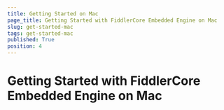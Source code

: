 ```yaml
---
title: Getting Started on Mac
page_title: Getting Started with FiddlerCore Embedded Engine on Mac
slug: get-started-mac
tags: get-started-mac
published: True
position: 4
---
```


# Getting Started with FiddlerCore Embedded Engine on Mac